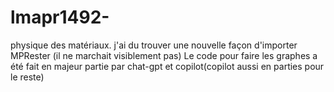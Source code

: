 # lmapr1492-
physique des matériaux.
j'ai du trouver une nouvelle façon d'importer MPRester (il ne marchait visiblement pas)
Le code pour faire les graphes a été fait en majeur partie par chat-gpt et copilot(copilot aussi en parties pour le reste)
